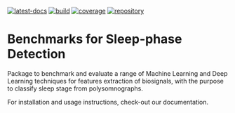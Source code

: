 <!--
SPDX-FileCopyrightText: Copyright © 2023 Idiap Research Institute <contact@idiap.ch>
SPDX-FileContributor: Samuel Michel <samuel.michel@idiap.ch>
SPDX-License-Identifier: GPL-3.0-or-later
-->

[![latest-docs](https://img.shields.io/badge/docs-v2.0.1-orange.svg)](https://sleepless.readthedocs.io/en/v2.0.1/)
[![build](https://gitlab.idiap.ch/biosignal/software/sleepless/badges/v2.0.1/pipeline.svg)](https://gitlab.idiap.ch/biosignal/software/sleepless/commits/v2.0.1)
[![coverage](https://gitlab.idiap.ch/biosignal/software/sleepless/badges/v2.0.1/coverage.svg)](https://www.idiap.ch/software/biosignal/docs/biosignal/software/sleepless/v2.0.1/coverage/index.html)
[![repository](https://img.shields.io/badge/gitlab-project-0000c0.svg)](https://gitlab.idiap.ch/biosignal/software/sleepless)

# Benchmarks for Sleep-phase Detection

Package to benchmark and evaluate a range of Machine Learning and Deep Learning
techniques for features extraction of biosignals, with the purpose to classify
sleep stage from polysomnographs.

For installation and usage instructions, check-out our documentation.
